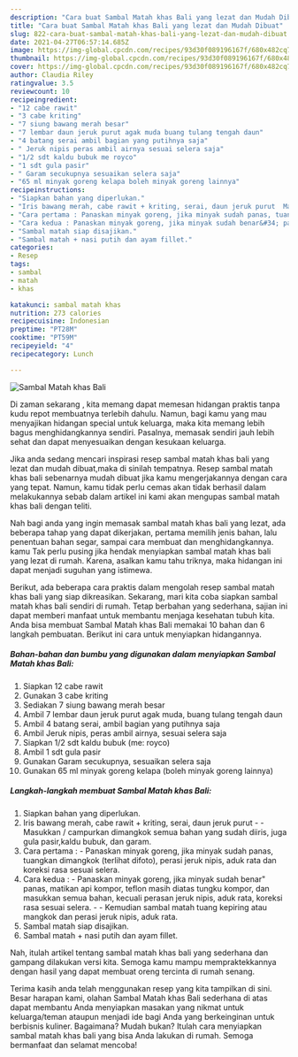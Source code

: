 ```yaml
---
description: "Cara buat Sambal Matah khas Bali yang lezat dan Mudah Dibuat"
title: "Cara buat Sambal Matah khas Bali yang lezat dan Mudah Dibuat"
slug: 822-cara-buat-sambal-matah-khas-bali-yang-lezat-dan-mudah-dibuat
date: 2021-04-27T06:57:14.685Z
image: https://img-global.cpcdn.com/recipes/93d30f089196167f/680x482cq70/sambal-matah-khas-bali-foto-resep-utama.jpg
thumbnail: https://img-global.cpcdn.com/recipes/93d30f089196167f/680x482cq70/sambal-matah-khas-bali-foto-resep-utama.jpg
cover: https://img-global.cpcdn.com/recipes/93d30f089196167f/680x482cq70/sambal-matah-khas-bali-foto-resep-utama.jpg
author: Claudia Riley
ratingvalue: 3.5
reviewcount: 10
recipeingredient:
- "12 cabe rawit"
- "3 cabe kriting"
- "7 siung bawang merah besar"
- "7 lembar daun jeruk purut agak muda buang tulang tengah daun"
- "4 batang serai ambil bagian yang putihnya saja"
- " Jeruk nipis peras ambil airnya sesuai selera saja"
- "1/2 sdt kaldu bubuk me royco"
- "1 sdt gula pasir"
- " Garam secukupnya sesuaikan selera saja"
- "65 ml minyak goreng kelapa boleh minyak goreng lainnya"
recipeinstructions:
- "Siapkan bahan yang diperlukan."
- "Iris bawang merah, cabe rawit + kriting, serai, daun jeruk purut  Masukkan / campurkan dimangkok semua bahan yang sudah diiris, juga gula pasir,kaldu bubuk, dan garam."
- "Cara pertama : Panaskan minyak goreng, jika minyak sudah panas, tuangkan dimangkok (terlihat difoto), perasi jeruk nipis, aduk rata dan koreksi rasa sesuai selera."
- "Cara kedua : Panaskan minyak goreng, jika minyak sudah benar&#34; panas, matikan api kompor, teflon masih diatas tungku kompor, dan masukkan semua bahan, kecuali perasan jeruk nipis, aduk rata, koreksi rasa sesuai selera.  Kemudian sambal matah tuang kepiring atau mangkok dan perasi jeruk nipis, aduk rata."
- "Sambal matah siap disajikan."
- "Sambal matah + nasi putih dan ayam fillet."
categories:
- Resep
tags:
- sambal
- matah
- khas

katakunci: sambal matah khas 
nutrition: 273 calories
recipecuisine: Indonesian
preptime: "PT28M"
cooktime: "PT59M"
recipeyield: "4"
recipecategory: Lunch

---
```



![Sambal Matah khas Bali](https://img-global.cpcdn.com/recipes/93d30f089196167f/680x482cq70/sambal-matah-khas-bali-foto-resep-utama.jpg)

Di zaman  sekarang , kita memang dapat memesan hidangan praktis tanpa kudu repot membuatnya terlebih dahulu. Namun, bagi kamu yang mau menyajikan hidangan special untuk keluarga, maka kita memang lebih bagus menghidangkannya sendiri. Pasalnya, memasak sendiri jauh lebih sehat dan dapat menyesuaikan dengan kesukaan keluarga.

Jika anda sedang mencari inspirasi resep sambal matah khas bali yang lezat dan mudah dibuat,maka di sinilah tempatnya. Resep sambal matah khas bali  sebenarnya mudah dibuat jika kamu mengerjakannya dengan cara yang tepat. Namun, kamu tidak perlu cemas akan tidak berhasil dalam melakukannya 
sebab dalam artikel ini kami akan mengupas sambal matah khas bali dengan teliti.  



Nah bagi anda yang ingin memasak sambal matah khas bali yang lezat, ada beberapa tahap yang dapat dikerjakan, pertama memilih jenis bahan, lalu penentuan bahan segar, sampai cara membuat dan menghidangkannya. kamu Tak perlu pusing jika hendak menyiapkan sambal matah khas bali yang lezat di rumah. Karena, asalkan kamu  tahu triknya, maka hidangan ini dapat menjadi suguhan yang istimewa.

Berikut, ada beberapa cara praktis  dalam mengolah resep sambal matah khas bali yang siap dikreasikan. Sekarang, mari kita coba siapkan sambal matah khas bali sendiri di rumah. Tetap berbahan yang sederhana, sajian ini dapat memberi manfaat untuk membantu menjaga kesehatan tubuh kita. Anda bisa membuat Sambal Matah khas Bali memakai 10 bahan dan 6 langkah pembuatan. Berikut ini cara untuk menyiapkan hidangannya.

<!--inarticleads1-->

##### Bahan-bahan dan bumbu yang digunakan dalam menyiapkan Sambal Matah khas Bali:

1. Siapkan 12 cabe rawit
1. Gunakan 3 cabe kriting
1. Sediakan 7 siung bawang merah besar
1. Ambil 7 lembar daun jeruk purut agak muda, buang tulang tengah daun
1. Ambil 4 batang serai, ambil bagian yang putihnya saja
1. Ambil  Jeruk nipis, peras ambil airnya, sesuai selera saja
1. Siapkan 1/2 sdt kaldu bubuk (me: royco)
1. Ambil 1 sdt gula pasir
1. Gunakan  Garam secukupnya, sesuaikan selera saja
1. Gunakan 65 ml minyak goreng kelapa (boleh minyak goreng lainnya)




<!--inarticleads2-->

##### Langkah-langkah membuat Sambal Matah khas Bali:

1. Siapkan bahan yang diperlukan.
1. Iris bawang merah, cabe rawit + kriting, serai, daun jeruk purut -  - Masukkan / campurkan dimangkok semua bahan yang sudah diiris, juga gula pasir,kaldu bubuk, dan garam.
1. Cara pertama : - Panaskan minyak goreng, jika minyak sudah panas, tuangkan dimangkok (terlihat difoto), perasi jeruk nipis, aduk rata dan koreksi rasa sesuai selera.
1. Cara kedua : - Panaskan minyak goreng, jika minyak sudah benar&#34; panas, matikan api kompor, teflon masih diatas tungku kompor, dan masukkan semua bahan, kecuali perasan jeruk nipis, aduk rata, koreksi rasa sesuai selera. -  - Kemudian sambal matah tuang kepiring atau mangkok dan perasi jeruk nipis, aduk rata.
1. Sambal matah siap disajikan.
1. Sambal matah + nasi putih dan ayam fillet.




Nah, itulah artikel tentang  sambal matah khas bali  yang sederhana dan gampang dilakukan versi kita. Semoga kamu mampu mempraktekkannya dengan hasil yang dapat membuat oreng tercinta di rumah senang. 

Terima kasih anda telah menggunakan resep yang kita tampilkan di sini. Besar harapan kami, olahan  Sambal Matah khas Bali sederhana di atas dapat membantu Anda menyiapkan masakan yang nikmat untuk keluarga/teman ataupun menjadi ide bagi Anda yang berkeinginan untuk berbisnis kuliner. Bagaimana? Mudah bukan? Itulah cara menyiapkan sambal matah khas bali yang bisa Anda lakukan di rumah. Semoga bermanfaat dan selamat mencoba!

